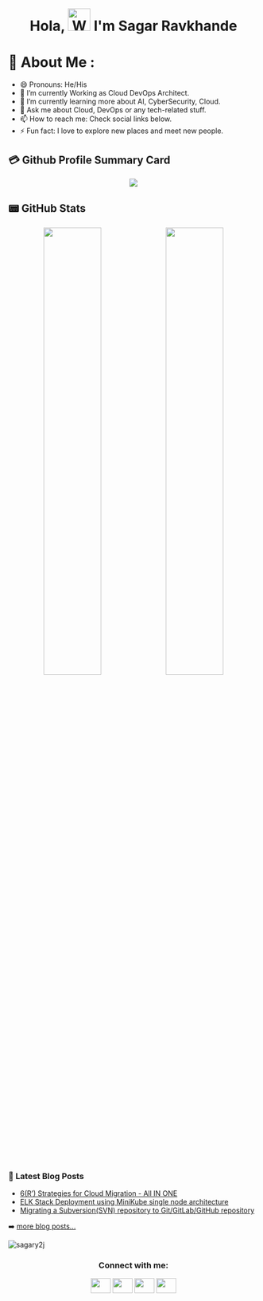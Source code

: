 <h1 align="center"> Hola, <img src="https://raw.githubusercontent.com/nixin72/nixin72/master/wave.gif" 
         alt="Waving hand animated gif"
         height="45"
         width="45" /> I'm Sagar Ravkhande</h1>
<!-- <p align="center">
  <a href="https://https://sagary2j.github.io/Sagar-Ravkhande">Website</a> •
  <a href="https://www.linkedin.com/in/sagar-ravkhande">LinkedIn</a>
</p> -->

# 💫 About Me :
- 😄 Pronouns: He/His
- 🔭 I’m currently Working as Cloud DevOps Architect.
- 🌱 I’m currently learning more about AI, CyberSecurity, Cloud.
- 💬 Ask me about Cloud, DevOps or any tech-related stuff.
- 📫 How to reach me: Check social links below.
- ⚡ Fun fact: I love to explore new places and meet new people.

<!-- 
- 👯 I’m looking to collaborate on [Youtube](https://youtube.com/hellocodepur).
 - 🤔 I’m looking for help with VelocityX documentation.
[![trophy](https://github-profile-trophy.vercel.app/?username=sagary2j&margin-w=75&margin-h=75)](https://github.com/ryo-ma/github-profile-trophy)
<img align="right" alt="Coding" width="1200" src="https://res.cloudinary.com/practicaldev/image/fetch/s--sNXjzc6P--/c_limit%2Cf_auto%2Cfl_progressive%2Cq_66%2Cw_880/https://media1.tenor.com/images/0c34272909ee2a4db5606a014082312b/tenor.gif%3Fitemid%3D15828752">
[![GitHub Streak](http://github-readme-streak-stats.herokuapp.com?user=sagary2j&theme=green_nur&margin-w=75&margin-h=75)](https://git.io/streak-stats)
![Anurag's GitHub stats](https://github-readme-stats.vercel.app/api?username=sagary2j&show_icons=true&theme=dracula&margin-w=75&margin-h=75)
[![Top Langs](https://github-readme-stats.vercel.app/api/top-langs/?username=sagary2j&langs_count=8&show_icons=true&theme=dracula&margin-w=75&margin-h=75)](https://github.com/anuraghazra/github-readme-stats)
-->

## 💳 Github Profile Summary Card
<p align="center">
  <img src="https://github-profile-summary-cards.vercel.app/api/cards/profile-details?username=sagary2j&theme=vue"/>
</p>

## 📟 GitHub Stats
<p align="center">
	<img width="48%" src="https://github-readme-stats.vercel.app/api?username=sagary2j&show_icons=true&theme=dracula" />
	<img width="48%" src="https://github-readme-streak-stats.herokuapp.com/?user=sagary2j&theme=dracula" />
</p>

### 📕 Latest Blog Posts

<!-- BLOG-POST-LIST:START -->
- [6(R’) Strategies for Cloud Migration - All IN ONE](https://dev.to/sagary2j/6r-strategies-for-cloud-migration-all-in-one-23l8)
- [ELK Stack Deployment using MiniKube single node architecture](https://dev.to/sagary2j/elk-stack-deployment-using-minikube-single-node-architecture-16cl)
- [Migrating a Subversion(SVN) repository to Git/GitLab/GitHub repository](https://dev.to/sagary2j/migrating-a-subversionsvn-repository-to-gitgitlabgithub-repository-2me3)
<!-- BLOG-POST-LIST:END -->
➡️ [more blog posts...](https://dev.to/sagary2j)

<p align="left"> <img src="https://komarev.com/ghpvc/?username=sagary2j&label=Views&color=green&style=plastic&style=for-the-badge" alt="sagary2j" /> </p>

<h3 align="center">Connect with me:</h3>
<p align="center">
<a href="http://www.twitter.com/RavkhandeSagar" target="blank"><img align="center" src="https://cdn.jsdelivr.net/npm/simple-icons@3.0.1/icons/twitter.svg" alt="" height="30" width="40" /></a>
<a href="https://www.linkedin.com/in/sagar-ravkhande/" target="blank"><img align="center" src="https://cdn.jsdelivr.net/npm/simple-icons@3.0.1/icons/linkedin.svg" alt="" height="30" width="40" /></a>
<a href="https://sagary2j.github.io/Sagar-Ravkhande" target="blank"><img align="center" src="https://visualpharm.com/assets/78/Website-595b40b75ba036ed117d5c7f.svg" alt="" height="30" width="40" /></a>
<a href="https://www.instagram.com/kakorot_the_super_saiyan/" target="blank"><img align="center" src="https://cdn.jsdelivr.net/npm/simple-icons@3.0.1/icons/instagram.svg" alt="" height="30" width="40" /></a>
<!--
<a href="https://www.instagram.com/kakorot_the_super_saiyan/" target="blank"><img align="center" src="https://cdn.jsdelivr.net/npm/simple-icons@3.0.1/icons/instagram.svg" alt="" height="30" width="40" /></a>
<a href="your link" target="blank"><img align="center" src="https://cdn.jsdelivr.net/npm/simple-icons@3.0.1/icons/youtube.svg" alt="" height="30" width="40" /></a>
-->
</p>
